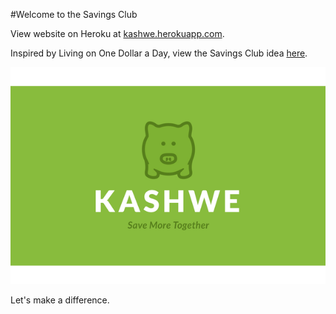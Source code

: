#Welcome to the Savings Club

View website on Heroku at [kashwe.herokuapp.com](https://kashwe.herokuapp.com/).

Inspired by Living on One Dollar a Day, view the Savings Club idea [here](http://quick.as/WxdxFB1Q).

![img](public/images/xlarge.png)

Let's make a difference.